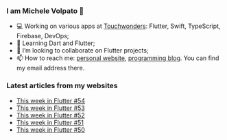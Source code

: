 ### I am Michele Volpato 👋

- 💻 Working on various apps at [Touchwonders](https://touchwonders.com): Flutter, Swift, TypeScript, Firebase, DevOps;
- 🌱 Learning Dart and Flutter;
- 📱 I’m looking to collaborate on Flutter projects;
- 📫 How to reach me: [personal website](https://volpato.nl), [programming blog](https://ishouldgotosleep.com). You can find my email address there.

### Latest articles from my websites

<!-- BLOG-POST-LIST:START -->
- [This week in Flutter #54](https://ishouldgotosleep.com/news/this-week-in-flutter-54/)
- [This week in Flutter #53](https://ishouldgotosleep.com/news/this-week-in-flutter-53/)
- [This week in Flutter #52](https://ishouldgotosleep.com/news/this-week-in-flutter-52/)
- [This week in Flutter #51](https://ishouldgotosleep.com/news/this-week-in-flutter-51/)
- [This week in Flutter #50](https://ishouldgotosleep.com/news/this-week-in-flutter-50/)
<!-- BLOG-POST-LIST:END -->
